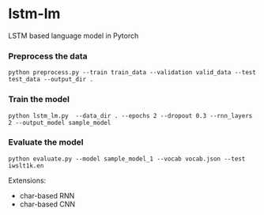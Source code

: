 # lstm-lm
LSTM based language model in Pytorch

### Preprocess the data
```
python preprocess.py --train train_data --validation valid_data --test test_data --output_dir .
```

### Train the model
```
python lstm_lm.py  --data_dir . --epochs 2 --dropout 0.3 --rnn_layers 2 --output_model sample_model
```

### Evaluate the model
```
python evaluate.py --model sample_model_1 --vocab vocab.json --test iwslt1k.en
```

Extensions:
* char-based RNN
* char-based CNN